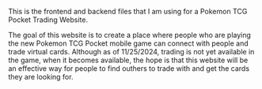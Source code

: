 This is the frontend and backend files that I am using for a Pokemon TCG Pocket Trading Website. 

The goal of this website is to create a place where people who are playing the new Pokemon TCG Pocket mobile game can connect with people and trade virtual cards.
Although as of 11/25/2024, trading is not yet available in the game, when it becomes available, the hope is that this website will be an effective way for people
to find outhers to trade with and get the cards they are looking for.
